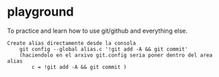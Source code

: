 # playground

  To practice and learn how to use git/github and everything else.  

    Create alias directamente desde la consola
        git config --global alias.c '!git add -A && git commit'
        (haciendolo en el arxivo git.config seria poner dentro del area alias
            c = !git add -A && git commit )
